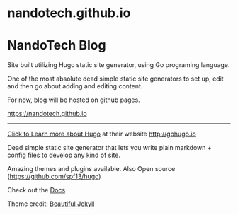 # nandotech.github.io

# NandoTech Blog

Site built utilizing Hugo static site generator, using Go programing language.

One of the most absolute dead simple static site generators to set up, edit and then go about adding and editing content.

For now, blog will be hosted on github pages.

https://nandotech.github.io

----------------

[Click to Learn more about Hugo](http://gohugo.io) at their website http://gohugo.io

Dead simple static site generator that lets you write plain markdown + config files to develop any kind of site.

Amazing themes and plugins available.  Also Open source (https://github.com/spf13/hugo) 

Check out the [Docs](http://gohugo.io/overview/introduction/)

Theme credit: [Beautiful Jekyll](http://deanattali.com/beautiful-jekyll/)
